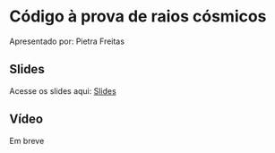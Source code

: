 # Código à prova de raios cósmicos

Apresentado por: Pietra Freitas


## Slides

Acesse os slides aqui: [Slides](./)


## Vídeo

Em breve